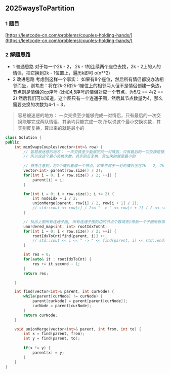 ## 2025waysToPartition

### 1 题目
[https://leetcode-cn.com/problems/couples-holding-hands/](https://leetcode-cn.com/problems/couples-holding-hands/)

### 2 解题思路
- 1 普通思路
对于每一个2k - 2， 2k - 1的连续两个座位去找，2k - 2上的人的情侣，把它换到2k - 1位置上，遍历k即可 o(n**2)
- 2 改进思路
考虑到这样一个事实：
如果有8个座位，然后所有情侣都没办法相邻而坐，则考虑：将在2k-2和2k-1座位上的相邻两人但不是情侣创建一条边，节点则是情侣的cp序号
(比如4,5序号的情侣对应一个节点，为5/2 == 4/2 == 2)
然后我们可以知道，这个图只有一个连通子图，然后其节点数量为4，那么需要交换的次数为4-1 = 3，
> 容易被迷惑的地方： 一次交换至少能够完成一对情侣，只有最后的一次交换能够完成两队情侣，其余均只能完成一次
> 所以说这个最小交换次数，其实别反复换，算出来的就是最小的
```cpp
class Solution {
public:
    int minSwapsCouples(vector<int>& row) {
        // 容易被迷惑的地方： 一次交换至少能够完成一对情侣，只有最后的一次交换能够完成两队情侣，其余均只能完成一次
        // 所以说这个最小交换次数，其实别反复换，算出来的就是最小的
        
        // 首先注意到，将2个情侣看成一个节点，如果不属于一对的情侣坐在2k - 2, 2k - 1的两个位置上，则连一条线
        vector<int> parent(row.size() / 2);
        for(int i = 0; i < row.size() / 2; ++i) {
            parent[i] = i;
        }

        for(int i = 0; i < row.size(); i += 2) {
            int nodeIdx = i / 2;
            unionMerge(parent, row[i] / 2, row[i + 1] / 2);
            // std::cout << row[i] / 2<< " -> " << row[i + 1] / 2 << std::endl;
        }

        // 找出上图所有连通子图, 所有连通子图的边的节点个数减去1得到一个子图所有情侣相邻而坐需要的交换次数
        unordered_map<int, int> rootIdxToCnt;
        for(int i = 0; i < row.size() / 2; ++i) {
            rootIdxToCnt[find(parent, i)] ++;
            // std::cout << i << " -> " << find(parent, i) << std::endl;
        }

        int res = 0;
        for(auto& it : rootIdxToCnt) {
            res += it.second - 1;
        }
        return res;

    }

    int find(vector<int>& parent, int curNode) {
        while(parent[curNode] != curNode) {
            parent[curNode] = parent[parent[curNode]];
            curNode = parent[curNode];
        }
        return curNode;
    }

    void unionMerge(vector<int>& parent, int from, int to) {
        int x = find(parent, from);
        int y = find(parent, to);
        
        if(x != y) {
            parent[x] = y;
        }
    }
}
```